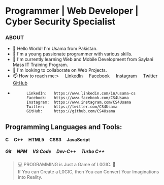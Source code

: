 # Programmer | Web Developer | Cyber Security Specialist

### ABOUT
- 👋 Hello World! I'm Usama from Pakistan.
- 👀 I'm a young passionate programmer with various skills.
- 🌱 I'm currently learning Web and Mobile Development from Saylani Mass IT Training Program.
- 💞️ I'm looking to collaborate on Web Projects.
- 📫 How to reach me:> &nbsp; &nbsp; [LinkedIn](https://www.linkedin.com/in/usama-cs) &nbsp; &nbsp; [Facebook](https://www.facebook.com/CS4Usama) &nbsp; &nbsp; [Instagram](https://www.instagram.com/CS4Usama) &nbsp; &nbsp; [Twitter](https://twitter.com/CS4Usama) &nbsp; &nbsp; [GitHub](https://github.com/CS4Usama)
-           LinkedIn:   https://www.linkedin.com/in/usama-cs
            Facebook:   https://www.facebook.com/CS4Usama
            Instagram:  https://www.instagram.com/CS4Usama
            Twitter:    https://twitter.com/CS4Usama
            GitHub:     https://github.com/CS4Usama

## Programming Languages and Tools:
#### C &nbsp; &nbsp; C++ &nbsp; &nbsp; HTML5 &nbsp; &nbsp; CSS3 &nbsp; &nbsp; JavaScript
##### Git &nbsp; &nbsp; NPM &nbsp; &nbsp; VS Code &nbsp; &nbsp; Dev-C++ &nbsp; &nbsp; Turbo C++

> 💻 PROGRAMMING is Just a Game of L0GIC. 🧐 <br>If You can Create a L0GIC, then You can Convert Your Imaginations into Reality.


<!-- CS4Usama/Cyber-Ping is a ✨ special ✨ repository because its `README.md` (this file) appears on your GitHub profile.
You can click the Preview link to take a look at your changes. --->
